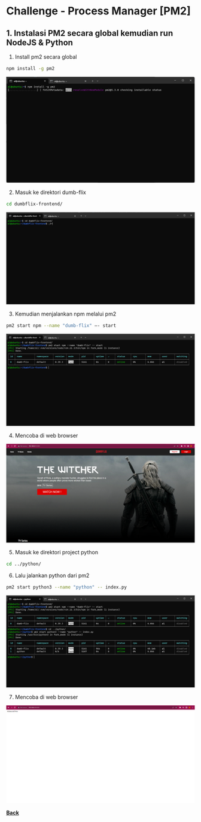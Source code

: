 # Challenge - Process Manager [PM2]

## 1. Instalasi PM2 secara global kemudian run NodeJS & Python

1.	Install pm2 secara global
```bash
npm install -g pm2
``` 
<img src="images/image001.png">

2.	Masuk ke direktori dumb-flix
```bash
cd dumbflix-frontend/
``` 
<img src="images/image002.png">
 
3.	Kemudian menjalankan npm melalui pm2
```bash
pm2 start npm --name "dumb-flix" –- start
``` 
<img src="images/image003.png">
 
4.	Mencoba di web browser
<img src="images/image004.png">
 
5.	Masuk ke direktori project python
```bash
cd ../python/
``` 

6.	Lalu jalankan python dari pm2
```bash
pm2 start python3 --name "python" -- index.py
``` 
<img src="images/image006.png">
 
7.	Mencoba di web browser
<img src="images/image007.png">

[**Back**](../../README.md)
